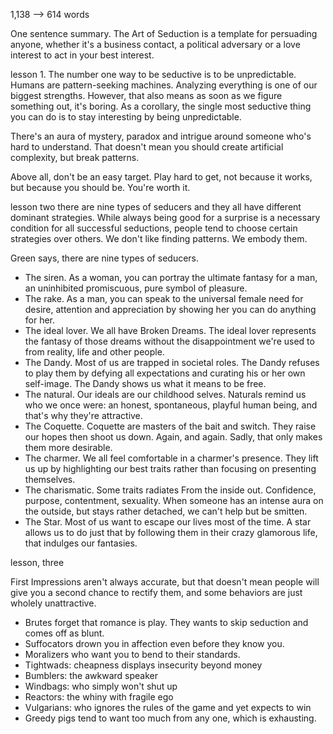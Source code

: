 1,138 --> 614 words


One sentence summary.
The Art of Seduction is a template for persuading anyone, whether it's a business contact, a political adversary or a love interest to act in your best interest.




lesson 1. 
The number one way to be seductive is to be unpredictable. Humans are pattern-seeking machines. Analyzing everything is one of our biggest strengths. However, that also means as soon as we figure something out, it's boring. As a corollary, the single most seductive thing you can do is to stay interesting by being unpredictable.
 
There's an aura of mystery, paradox and intrigue around someone who's hard to understand. That doesn't mean you should create artificial complexity, but break patterns.

Above all, don't be an easy target. Play hard to get, not because it works, but because you should be. You're worth it.




lesson two
there are nine types of seducers and they all have different dominant strategies. While always being good for a surprise is a necessary condition for all successful seductions, people tend to choose certain strategies over others. We don't like finding patterns. We embody them.

Green says, there are nine types of seducers.

- The siren. As a woman, you can portray the ultimate fantasy for a man, an uninhibited promiscuous, pure symbol of pleasure.
- The rake. As a man, you can speak to the universal female need for desire, attention and appreciation by showing her you can do anything for her.
- The ideal lover. We all have Broken Dreams. The ideal lover represents the fantasy of those dreams without the disappointment we're used to from reality, life and other people.
- The Dandy. Most of us are trapped in societal roles. The Dandy refuses to play them by defying all expectations and curating his or her own self-image. The Dandy shows us what it means to be free.
- The natural. Our ideals are our childhood selves. Naturals remind us who we once were: an honest, spontaneous, playful human being, and that's why they're attractive.
- The Coquette. Coquette are masters of the bait and switch. They raise our hopes then shoot us down. Again, and again. Sadly, that only makes them more desirable.
- The charmer. We all feel comfortable in a charmer's presence. They lift us up by highlighting our best traits rather than focusing on presenting themselves.
- The charismatic. Some traits radiates From the inside out. Confidence, purpose, contentment, sexuality. When someone has an intense aura on the outside, but stays rather detached, we can't help but be smitten.
- The Star. Most of us want to escape our lives most of the time. A star allows us to do just that by following them in their crazy glamorous life, that indulges our fantasies.



lesson, three


First Impressions aren't always accurate, but that doesn't mean people will give you a second chance to rectify them, and some behaviors are just wholely unattractive. 



- Brutes forget that romance is play. They wants to skip seduction and comes off as blunt.
- Suffocators drown you in affection even before they know you.
- Moralizers who want you to bend to their standards.
- Tightwads: cheapness displays insecurity beyond money
- Bumblers: the awkward speaker
- Windbags: who simply won't shut up
- Reactors: the whiny with fragile ego
- Vulgarians: who ignores the rules of the game and yet expects to win
- Greedy pigs tend to want too much from any one, which is exhausting.